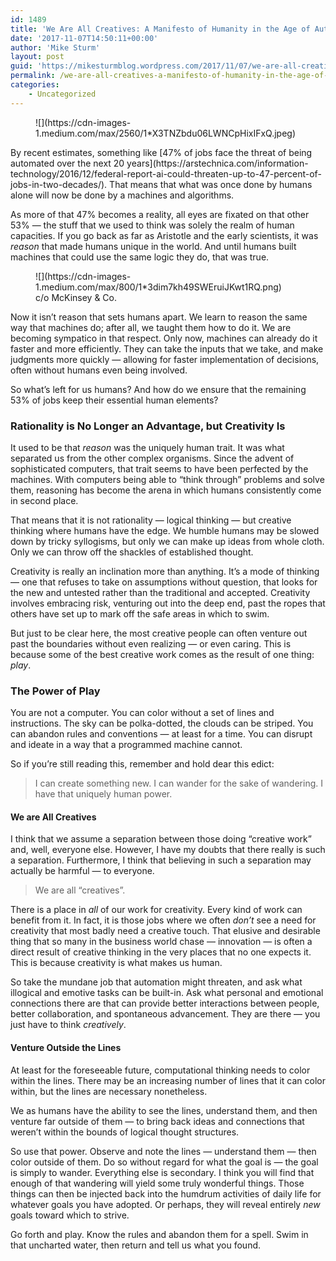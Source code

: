 ```yaml
---
id: 1489
title: 'We Are All Creatives: A Manifesto of Humanity in the Age of Automation'
date: '2017-11-07T14:50:11+00:00'
author: 'Mike Sturm'
layout: post
guid: 'https://mikesturmblog.wordpress.com/2017/11/07/we-are-all-creatives-a-manifesto-of-humanity-in-the-age-of-automation/'
permalink: /we-are-all-creatives-a-manifesto-of-humanity-in-the-age-of-automation/
categories:
    - Uncategorized
---
```


<figure>![](https://cdn-images-1.medium.com/max/2560/1*X3TNZbdu06LWNCpHixIFxQ.jpeg)</figure>By recent estimates, something like [47% of jobs face the threat of being automated over the next 20 years](https://arstechnica.com/information-technology/2016/12/federal-report-ai-could-threaten-up-to-47-percent-of-jobs-in-two-decades/). That means that what was once done by humans alone will now be done by a machines and algorithms.

As more of that 47% becomes a reality, all eyes are fixated on that other 53% — the stuff that we used to think was solely the realm of human capacities. If you go back as far as Aristotle and the early scientists, it was *reason* that made humans unique in the world. And until humans built machines that could use the same logic they do, that was true.

<figure class="wp-caption">![](https://cdn-images-1.medium.com/max/800/1*3dim7kh49SWEruiJKwt1RQ.png)<figcaption class="wp-caption-text">c/o McKinsey &amp; Co.</figcaption></figure>Now it isn’t reason that sets humans apart. We learn to reason the same way that machines do; after all, we taught them how to do it. We are becoming sympatico in that respect. Only now, machines can already do it faster and more efficiently. They can take the inputs that we take, and make judgments more quickly — allowing for faster implementation of decisions, often without humans even being involved.

So what’s left for us humans? And how do we ensure that the remaining 53% of jobs keep their essential human elements?

### Rationality is No Longer an Advantage, but Creativity Is

It used to be that *reason* was the uniquely human trait. It was what separated us from the other complex organisms. Since the advent of sophisticated computers, that trait seems to have been perfected by the machines. With computers being able to “think through” problems and solve them, reasoning has become the arena in which humans consistently come in second place.

That means that it is not rationality — logical thinking — but creative thinking where humans have the edge. We humble humans may be slowed down by tricky syllogisms, but only we can make up ideas from whole cloth. Only we can throw off the shackles of established thought.

Creativity is really an inclination more than anything. It’s a mode of thinking — one that refuses to take on assumptions without question, that looks for the new and untested rather than the traditional and accepted. Creativity involves embracing risk, venturing out into the deep end, past the ropes that others have set up to mark off the safe areas in which to swim.

But just to be clear here, the most creative people can often venture out past the boundaries without even realizing — or even caring. This is because some of the best creative work comes as the result of one thing: *play*.

### The Power of Play

You are not a computer. You can color without a set of lines and instructions. The sky can be polka-dotted, the clouds can be striped. You can abandon rules and conventions — at least for a time. You can disrupt and ideate in a way that a programmed machine cannot.

So if you’re still reading this, remember and hold dear this edict:

> I can create something new. I can wander for the sake of wandering. I have that uniquely human power.

#### We are All Creatives

I think that we assume a separation between those doing “creative work” and, well, everyone else. However, I have my doubts that there really is such a separation. Furthermore, I think that believing in such a separation may actually be harmful — to everyone.

> We are all “creatives”.

There is a place in *all* of our work for creativity. Every kind of work can benefit from it. In fact, it is those jobs where we often *don’t* see a need for creativity that most badly need a creative touch. That elusive and desirable thing that so many in the business world chase — innovation — is often a direct result of creative thinking in the very places that no one expects it. This is because creativity is what makes us human.

So take the mundane job that automation might threaten, and ask what illogical and emotive tasks can be built-in. Ask what personal and emotional connections there are that can provide better interactions between people, better collaboration, and spontaneous advancement. They are there — you just have to think *creatively*.

#### Venture Outside the Lines

At least for the foreseeable future, computational thinking needs to color within the lines. There may be an increasing number of lines that it can color within, but the lines are necessary nonetheless.

We as humans have the ability to see the lines, understand them, and then venture far outside of them — to bring back ideas and connections that weren’t within the bounds of logical thought structures.

So use that power. Observe and note the lines — understand them — then color outside of them. Do so without regard for what the goal is — the goal is simply to wander. Everything else is secondary. I think you will find that enough of that wandering will yield some truly wonderful things. Those things can then be injected back into the humdrum activities of daily life for whatever goals you have adopted. Or perhaps, they will reveal entirely *new* goals toward which to strive.

Go forth and play. Know the rules and abandon them for a spell. Swim in that uncharted water, then return and tell us what you found.